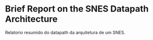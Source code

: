 # Brief Report on the SNES Datapath Architecture
 Relatorio resumido do datapath da arquitetura de um SNES. 
